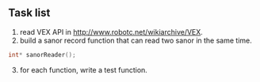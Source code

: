 ## Task list
1. read VEX API in <http://www.robotc.net/wikiarchive/VEX>.
2. build a sanor record function that can read two sanor in the same time.
```C
int* sanorReader();
```
3. for each function, write a test function.